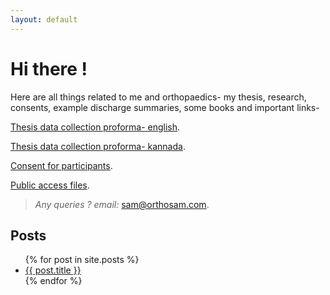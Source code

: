 ```yaml
---
layout: default
---
```


# Hi there !

Here are all things related to me and orthopaedics- my thesis, research, consents, example discharge summaries, some books and important links-


[Thesis data collection proforma- english](./proforma.html).

[Thesis data collection proforma- kannada](./proforma-kn.html).

[Consent for participants](https://docs.google.com/document/d/1wH9lNs_hkwAxh84Fg9TO1vAMfPbuvat3nRPKsgdGNbk/edit).

[Public access files](https://drive.google.com/drive/folders/1MGTIataD9rRTVA7qBUZC8Im4Sq99NCri).

>_Any queries ? email:_ [sam@orthosam.com](mailto:sam@orthosam.com).


## Posts

<ul>
  {% for post in site.posts %}
    <li>
      <a href="{{ post.url }}">{{ post.title }}</a>
    </li>
  {% endfor %}
</ul>
